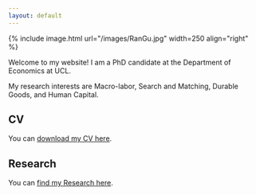 ```yaml
---
layout: default
---
```


{% include image.html url="/images/RanGu.jpg" width=250 align="right" %}
<br>

Welcome to my website! I am a PhD candidate at the Department of Economics at UCL.

My research interests are Macro-labor, Search and Matching, Durable Goods, and Human Capital.


## CV
You can [download my CV here](https://www.dropbox.com/s/lep8jd9q7rf25z1/RanCV.pdf?dl=0).


## Research
You can [find my Research here](/research/index.html).